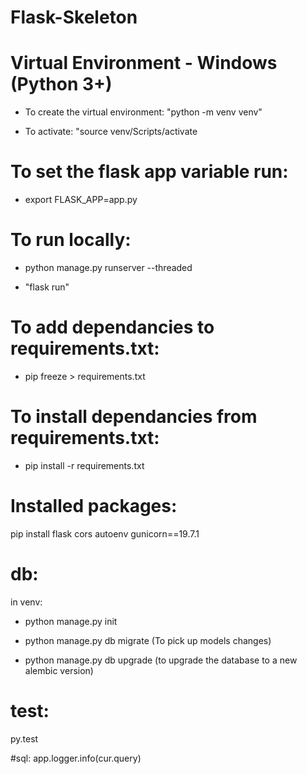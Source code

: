 # Flask-Skeleton

# Virtual Environment - Windows (Python 3+)
- To create the virtual environment: "python -m venv venv"

- To activate: "source venv/Scripts/activate


# To set the flask app variable run: 
-   export FLASK_APP=app.py



# To run locally:
- python manage.py runserver --threaded

-   "flask run"


# To add dependancies to requirements.txt:
-   pip freeze > requirements.txt

# To install dependancies from requirements.txt:
-   pip install -r requirements.txt


# Installed packages:

pip install flask
cors
autoenv
gunicorn==19.7.1


# db:

in venv:
-   python manage.py init

-   python manage.py db migrate (To pick up models changes)

- python manage.py db upgrade (to upgrade the database to a new alembic version)

# test:
py.test

#sql:
app.logger.info(cur.query)